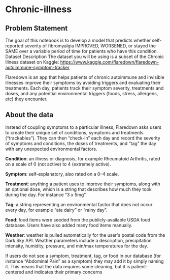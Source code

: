 # Chronic-illness
## Problem Statement
The goal of this notebook is to develop a model that predicts whether self-reported severity of fibromyalgia IMPROVED, WORSENED, or stayed the SAME over a variable period of time for patients who have this condition. 
Dataset Description
The dataset you will be using is a subset of the Chronic Illness dataset on Kaggle: https://www.kaggle.com/flaredown/flaredown-autoimmune-symptom-tracker

Flaredown is an app that helps patients of chronic autoimmune and invisible illnesses improve their symptoms by avoiding triggers and evaluating their treatments. Each day, patients track their symptom severity, treatments and doses, and any potential environmental triggers (foods, stress, allergens, etc) they encounter.

## About the data

Instead of coupling symptoms to a particular illness, Flaredown asks users to create their unique set of conditions, symptoms and treatments (“trackables”). They can then “check-in” each day and record the severity of symptoms and conditions, the doses of treatments, and “tag” the day with any unexpected environmental factors.

**Condition**: an illness or diagnosis, for example Rheumatoid Arthritis, rated on a scale of 0 (not active) to 4 (extremely active).

**Symptom**: self-explanatory, also rated on a 0–4 scale.

**Treatment**: anything a patient uses to improve their symptoms, along with an optional dose, which is a string that describes how much they took during the day. For instance “3 x 5mg”.

**Tag**: a string representing an environmental factor that does not occur every day, for example “ate dairy” or “rainy day”.

**Food**: food items were seeded from the publicly-available USDA food database. Users have also added many food items manually.

**Weather**: weather is pulled automatically for the user's postal code from the Dark Sky API. Weather parameters include a description, precipitation intensity, humidity, pressure, and min/max temperatures for the day.

If users do not see a symptom, treatment, tag, or food in our database (for instance “Abdominal Pain” as a symptom) they may add it by simply naming it. This means that the data requires some cleaning, but it is patient-centered and indicates their primary concerns
